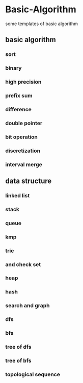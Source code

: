 # Basic-Algorithm
some templates of basic algorithm
## basic algorithm
### sort
### binary
### high precision
### prefix sum
### difference
### double pointer
### bit operation
### discretization
### interval merge
## data structure
### linked list
### stack
### queue
### kmp
### trie
### and check set
### heap
### hash
### search and graph
### dfs
### bfs
### tree of dfs
### tree of bfs
### topological sequence